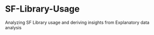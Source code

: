 # SF-Library-Usage

Analyzing SF Library usage and deriving insights from Explanatory data analysis
